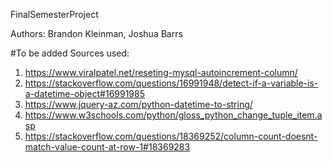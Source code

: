 FinalSemesterProject 

Authors: Brandon Kleinman, Joshua Barrs

#To be added
Sources used: 
1) https://www.viralpatel.net/reseting-mysql-autoincrement-column/
2) https://stackoverflow.com/questions/16991948/detect-if-a-variable-is-a-datetime-object#16991985
3) https://www.jquery-az.com/python-datetime-to-string/
4) https://www.w3schools.com/python/gloss_python_change_tuple_item.asp
5) https://stackoverflow.com/questions/18369252/column-count-doesnt-match-value-count-at-row-1#18369283

